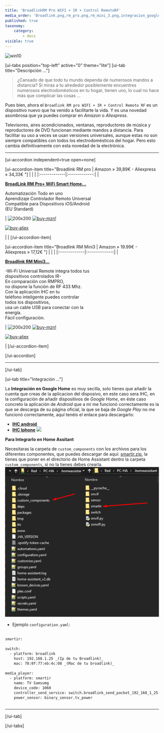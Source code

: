 ```yaml
---
title: 'BroadlinkRM Pro WIFI + IR + Control RemotoRF'
media_order: 'Broadlink.png,rm_pro.png,rm_mini_3.png,integracion_google_home.gif,smartir.zip,smartir3.png'
published: true
taxonomy:
    category:
        - docs
visible: true
---
```


![win10](image://os-compat.png)

[ui-tabs position="top-left" active="0" theme="lite"]
[ui-tab title="Descripción ..."]

> ¿Cansado de que todo tu mundo dependa de numerosos mandos a distancia? Si miras a tu alrededor posiblemente encuentres numerosos electrodomésticos en tu hogar, tienen uno, lo cual no hace más que complicar las cosas ...

Pues bien, ahora el `Broadlink RM pro WIFI + IR + Control Remoto RF` es un dispositivo nuevo que ha venido a facilitarte la vida. Y es una novedad asombrosa que ya puedes comprar en _Amazon_ o _Aliexpress_.

Televisores, aires acondicionados, ventanas, reproductores de música y reproductores de DVD funcionan mediante mandos a distancia. Para facilitar su uso a veces se usan versiones universales, aunque estas no son siempre compatibles con todos los electrodomésticos del hogar. Pero esto cambia definitivamente con esta novedad de la electrónica.

---

[ui-accordion independent=true open=none]

[ui-accordion-item title="Broadlink RM pro | Amazon » 39,89€ - Aliexpress » 34,33€ "]
|  |  |
|:-------------|:-------------:|
| <p>[**BroadLink RM Pro+ WiFi Smart Home...**](https://amzn.to/2Lskans)</p><p>Automatización Todo en uno<br /> Aprendizaje Controlador Remoto Universal<br /> Compatible para Dispositivos iOS/Android<br /> (EU Standard)</p><p> | ![200x200][amzn-BL-RMPRO] [![buy-mzn!][buy-mzn]](https://amzn.to/2Lskans)</p>[![buy-aliex][buy-aliex]](http://bit.ly/2PQfo1q)</p> | |
[/ui-accordion-item]

[ui-accordion-item title="Broadlink RM Mini3 | Amazon » 19.99€ - Aliexpress » 17,12€ "]
|  |  |
|:-------------|:-------------:|
| <p>[**Broadlink RM Mini3...**](https://amzn.to/2WtK7DW)</p><p>-Wi-Fi Universal Remote integra todos tus<br />dispositivos controlados IR-<br />En comparación con RMPRO,<br />no dispone la función de RF 433 Mhz.<br /> Con la aplicación IHC en tu<br />teléfono inteligente puedes controlar<br />todos los dispositivos,<br /> usa un cable USB para conectar con la<br />energía.<br /> Fácil configuración.</p> | ![200x200][amzn-BL-RMMINI3] [![buy-mzn!][buy-mzn]](https://amzn.to/2WtK7DW)</p>[![buy-aliex][buy-aliex]](http://bit.ly/2V1LpVr)</p> |
[/ui-accordion-item]

[/ui-accordion]

<!--- REFERENCIA A IMAGENES AL PIE DEl ARTÍCULO --->

[amzn-BL-RMPRO]: user://pages/04.broadlink+rm+pro/rm_pro.png?lightbox=1024&cropResize=200,200
[amzn-BL-RMMINI3]: user://pages/04.broadlink+rm+pro/rm_mini_3.png?lightbox=1024&cropResize=200,200
[buy-mzn]: https://dabuttonfactory.com/button.png?t=Comprar+en+AMAZON!&f=Roboto-Bold&ts=18&tc=fff&w=200&h=40&c=5&bgt=unicolored&bgc=037ba2
[buy-aliex]: https://dabuttonfactory.com/button.png?t=Comprar+en+ALIEXPRESS!&f=Roboto-Bold&ts=16&tc=fff&w=200&h=40&c=5&bgt=unicolored&bgc=ffae00

---

[/ui-tab]

[ui-tab title="Integración ..."]

La **Integración en Google Home** es muy secilla, solo tienes que añadir la cuenta que creas de la aplicacion del disposivo, en este caso sera IHC,  en la configuración de añadir dispositivos de _Google Home_, en éste caso concreto la aplicación de _Android_ que a mí me funcionó correctamente es la que se descarga de su página oficial, la que se baja de _Google Play_ no me funcionó correctamente, aquí tenéis el enlace para descargarlo:
 * [**IHC android**](http://bit.ly/2VMG34J)
 * [**IHC Iphone**](https://apple.co/2H80XBN)
![](integracion_google_home.gif)

**Para Integrarlo en Home Assitant**

Necesitaras la carpeta de `custom_components` con los archivos para los diferentes componentes, que puedes descargar de aquí: [smartir.zip](smartir.zip), la tienes que poner en el directorio de Home Assistant dentro la carpeta `custom_components`, si no la tienes debes crearla.
![](smartir3.png)


+ Ejemplo `configuration.yaml`:

```text

smartir:

switch:
  - platform: broadlink
    host: 192.168.1.25 _(Ip de tu Broadlink)_
    mac: 78:0f:77:eb:4c:08 _(Mac de tu broadlink)_
    
media_player:
  - platform: smartir
    name: TV Samsumg
    device_code: 1060
    controller_send_service: switch.broadlink_send_packet_192_168_1_25
    power_sensor: binary_sensor.tv_power
    
```
---

[/ui-tab]

[/ui-tabs]
